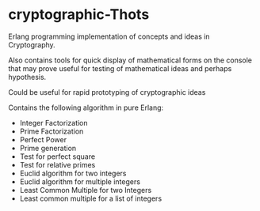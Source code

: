 # cryptographic-Thots
Erlang programming implementation of concepts and ideas in Cryptography. 

Also contains tools for quick display of mathematical forms on the console that may prove useful for testing of mathematical ideas and perhaps hypothesis.

Could be useful for rapid prototyping of cryptographic ideas

Contains the following algorithm in pure Erlang:
- Integer Factorization
- Prime Factorization
- Perfect Power 
- Prime generation
- Test for perfect square
- Test for relative primes
- Euclid algorithm for two integers
- Euclid algorithm for multiple integers
- Least Common Multiple for two Integers
- Least common multiple for a list of integers
